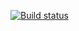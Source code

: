 [![Build status](https://ci.appveyor.com/api/projects/status/q6y3y6ea2kotwm54/branch/main?svg=true)](https://ci.appveyor.com/project/4ucheba/web2-1/branch/main)
